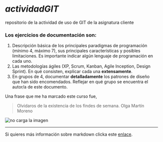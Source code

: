 # _actividadGIT_

repositorio de la actividad de uso de GIT de la asignatura cliente

### Los ejercicios de documentación son:
1. Descripción básica de los principales paradigmas de programación (mínimo 4, máximo 7), sus principales características y posibles limitaciones. Es importante indicar algún lenguaje de programación en cada uno.
2. Las metodologías ágiles (XP, Scrum, Kanban, Agile Inception, Design Sprint).
En qué consisten, explicar cada una **extensamente**.
3. En grupos de 4, documentar **detalladamente** los patrones de diseño que han sido encomendados. Reflejar en qué grupo se encuentra el autor/a de este documento.

Una frase que me ha marcado este curso fue, 
> Olvidaros de la existencia de los findes de semana. Olga Martín Moreno

![no carga la imagen](https://upload.wikimedia.org/wikipedia/commons/thumb/4/48/Markdown-mark.svg/375px-Markdown-mark.svg.png)

---
Si quieres más información sobre markdown clicka este [enlace](https://markdown.es/sintaxis-markdown/).
